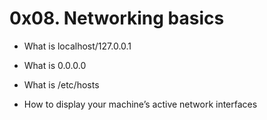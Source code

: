 # 0x08. Networking basics

* What is localhost/127.0.0.1

* What is 0.0.0.0

* What is /etc/hosts

* How to display your machine’s active network interfaces
